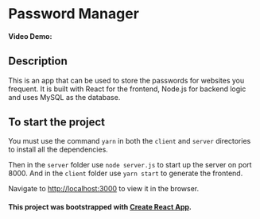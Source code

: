 # Password Manager

#### Video Demo:  <URL HERE>

## Description

This is an app that can be used to store the passwords for websites you frequent. It is built with React for the frontend, Node.js for backend logic and uses MySQL as the database.

## To start the project
You must use the command `yarn` in both the `client` and `server` directories to install all the dependencies.

Then in the `server` folder use `node server.js` to start up the server on port 8000. 
And in the `client` folder use `yarn start` to generate the frontend. 

Navigate to [http://localhost:3000](http://localhost:3000/) to view it in the browser.

#### This project was bootstrapped with [Create React App](https://github.com/facebook/create-react-app).